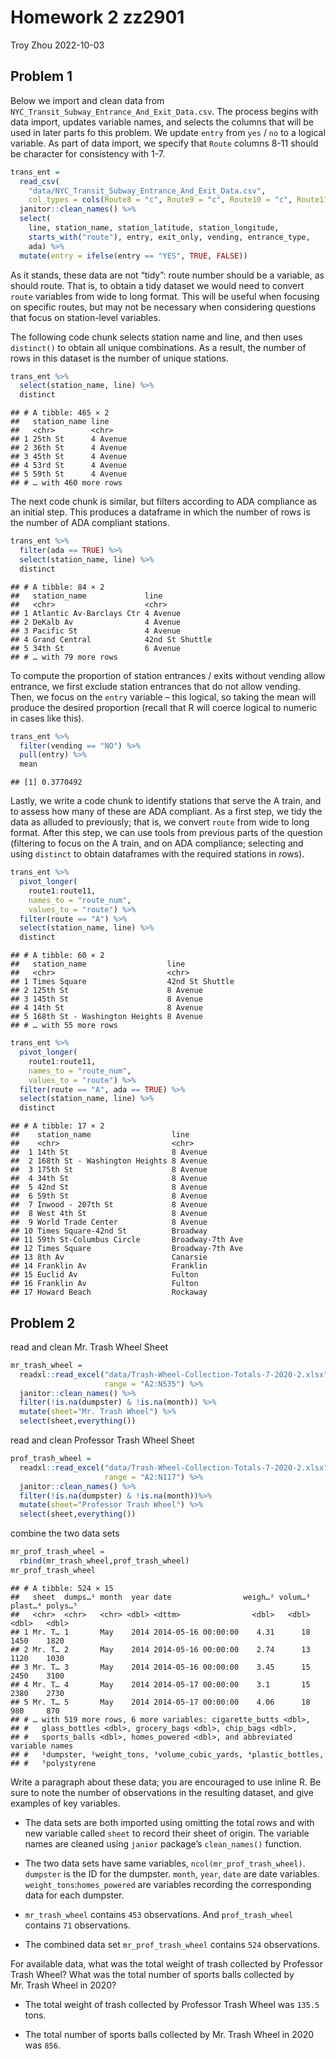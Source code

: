 Homework 2 zz2901
================
Troy Zhou
2022-10-03

## Problem 1

Below we import and clean data from
`NYC_Transit_Subway_Entrance_And_Exit_Data.csv`. The process begins with
data import, updates variable names, and selects the columns that will
be used in later parts fo this problem. We update `entry` from `yes` /
`no` to a logical variable. As part of data import, we specify that
`Route` columns 8-11 should be character for consistency with 1-7.

``` r
trans_ent = 
  read_csv(
    "data/NYC_Transit_Subway_Entrance_And_Exit_Data.csv",
    col_types = cols(Route8 = "c", Route9 = "c", Route10 = "c", Route11 = "c")) %>% 
  janitor::clean_names() %>% 
  select(
    line, station_name, station_latitude, station_longitude, 
    starts_with("route"), entry, exit_only, vending, entrance_type, 
    ada) %>% 
  mutate(entry = ifelse(entry == "YES", TRUE, FALSE))
```

As it stands, these data are not “tidy”: route number should be a
variable, as should route. That is, to obtain a tidy dataset we would
need to convert `route` variables from wide to long format. This will be
useful when focusing on specific routes, but may not be necessary when
considering questions that focus on station-level variables.

The following code chunk selects station name and line, and then uses
`distinct()` to obtain all unique combinations. As a result, the number
of rows in this dataset is the number of unique stations.

``` r
trans_ent %>% 
  select(station_name, line) %>% 
  distinct
```

    ## # A tibble: 465 × 2
    ##   station_name line    
    ##   <chr>        <chr>   
    ## 1 25th St      4 Avenue
    ## 2 36th St      4 Avenue
    ## 3 45th St      4 Avenue
    ## 4 53rd St      4 Avenue
    ## 5 59th St      4 Avenue
    ## # … with 460 more rows

The next code chunk is similar, but filters according to ADA compliance
as an initial step. This produces a dataframe in which the number of
rows is the number of ADA compliant stations.

``` r
trans_ent %>% 
  filter(ada == TRUE) %>% 
  select(station_name, line) %>% 
  distinct
```

    ## # A tibble: 84 × 2
    ##   station_name             line           
    ##   <chr>                    <chr>          
    ## 1 Atlantic Av-Barclays Ctr 4 Avenue       
    ## 2 DeKalb Av                4 Avenue       
    ## 3 Pacific St               4 Avenue       
    ## 4 Grand Central            42nd St Shuttle
    ## 5 34th St                  6 Avenue       
    ## # … with 79 more rows

To compute the proportion of station entrances / exits without vending
allow entrance, we first exclude station entrances that do not allow
vending. Then, we focus on the `entry` variable – this logical, so
taking the mean will produce the desired proportion (recall that R will
coerce logical to numeric in cases like this).

``` r
trans_ent %>% 
  filter(vending == "NO") %>% 
  pull(entry) %>% 
  mean
```

    ## [1] 0.3770492

Lastly, we write a code chunk to identify stations that serve the A
train, and to assess how many of these are ADA compliant. As a first
step, we tidy the data as alluded to previously; that is, we convert
`route` from wide to long format. After this step, we can use tools from
previous parts of the question (filtering to focus on the A train, and
on ADA compliance; selecting and using `distinct` to obtain dataframes
with the required stations in rows).

``` r
trans_ent %>% 
  pivot_longer(
    route1:route11,
    names_to = "route_num",
    values_to = "route") %>% 
  filter(route == "A") %>% 
  select(station_name, line) %>% 
  distinct
```

    ## # A tibble: 60 × 2
    ##   station_name                  line           
    ##   <chr>                         <chr>          
    ## 1 Times Square                  42nd St Shuttle
    ## 2 125th St                      8 Avenue       
    ## 3 145th St                      8 Avenue       
    ## 4 14th St                       8 Avenue       
    ## 5 168th St - Washington Heights 8 Avenue       
    ## # … with 55 more rows

``` r
trans_ent %>% 
  pivot_longer(
    route1:route11,
    names_to = "route_num",
    values_to = "route") %>% 
  filter(route == "A", ada == TRUE) %>% 
  select(station_name, line) %>% 
  distinct
```

    ## # A tibble: 17 × 2
    ##    station_name                  line            
    ##    <chr>                         <chr>           
    ##  1 14th St                       8 Avenue        
    ##  2 168th St - Washington Heights 8 Avenue        
    ##  3 175th St                      8 Avenue        
    ##  4 34th St                       8 Avenue        
    ##  5 42nd St                       8 Avenue        
    ##  6 59th St                       8 Avenue        
    ##  7 Inwood - 207th St             8 Avenue        
    ##  8 West 4th St                   8 Avenue        
    ##  9 World Trade Center            8 Avenue        
    ## 10 Times Square-42nd St          Broadway        
    ## 11 59th St-Columbus Circle       Broadway-7th Ave
    ## 12 Times Square                  Broadway-7th Ave
    ## 13 8th Av                        Canarsie        
    ## 14 Franklin Av                   Franklin        
    ## 15 Euclid Av                     Fulton          
    ## 16 Franklin Av                   Fulton          
    ## 17 Howard Beach                  Rockaway

## Problem 2

read and clean Mr. Trash Wheel Sheet

``` r
mr_trash_wheel = 
  readxl::read_excel("data/Trash-Wheel-Collection-Totals-7-2020-2.xlsx", sheet="Mr. Trash Wheel",
                     range = "A2:N535") %>%
  janitor::clean_names() %>%
  filter(!is.na(dumpster) & !is.na(month)) %>% 
  mutate(sheet="Mr. Trash Wheel") %>% 
  select(sheet,everything())
```

read and clean Professor Trash Wheel Sheet

``` r
prof_trash_wheel = 
  readxl::read_excel("data/Trash-Wheel-Collection-Totals-7-2020-2.xlsx", sheet="Professor Trash Wheel", 
                     range = "A2:N117") %>%
  janitor::clean_names() %>%
  filter(!is.na(dumpster) & !is.na(month))%>% 
  mutate(sheet="Professor Trash Wheel") %>% 
  select(sheet,everything())
```

combine the two data sets

``` r
mr_prof_trash_wheel =
  rbind(mr_trash_wheel,prof_trash_wheel)
mr_prof_trash_wheel
```

    ## # A tibble: 524 × 15
    ##   sheet  dumps…¹ month  year date                weigh…² volum…³ plast…⁴ polys…⁵
    ##   <chr>  <chr>   <chr> <dbl> <dttm>                <dbl>   <dbl>   <dbl>   <dbl>
    ## 1 Mr. T… 1       May    2014 2014-05-16 00:00:00    4.31      18    1450    1820
    ## 2 Mr. T… 2       May    2014 2014-05-16 00:00:00    2.74      13    1120    1030
    ## 3 Mr. T… 3       May    2014 2014-05-16 00:00:00    3.45      15    2450    3100
    ## 4 Mr. T… 4       May    2014 2014-05-17 00:00:00    3.1       15    2380    2730
    ## 5 Mr. T… 5       May    2014 2014-05-17 00:00:00    4.06      18     980     870
    ## # … with 519 more rows, 6 more variables: cigarette_butts <dbl>,
    ## #   glass_bottles <dbl>, grocery_bags <dbl>, chip_bags <dbl>,
    ## #   sports_balls <dbl>, homes_powered <dbl>, and abbreviated variable names
    ## #   ¹​dumpster, ²​weight_tons, ³​volume_cubic_yards, ⁴​plastic_bottles,
    ## #   ⁵​polystyrene

Write a paragraph about these data; you are encouraged to use inline R.
Be sure to note the number of observations in the resulting dataset, and
give examples of key variables.

-   The data sets are both imported using omitting the total rows and
    with new variable called `sheet` to record their sheet of origin.
    The variable names are cleaned using `janior` package’s
    `clean_names()` function.

-   The two data sets have same variables, `ncol(mr_prof_trash_wheel)`.
    `dumpster` is the ID for the dumpster. `month`, `year`, `date` are
    date variables. `weight_tons`:`homes_powered` are variables
    recording the corresponding data for each dumpster.

-   `mr_trash_wheel` contains `453` observations. And `prof_trash_wheel`
    contains `71` observations.

-   The combined data set `mr_prof_trash_wheel` contains `524`
    observations.

For available data, what was the total weight of trash collected by
Professor Trash Wheel? What was the total number of sports balls
collected by Mr. Trash Wheel in 2020?

-   The total weight of trash collected by Professor Trash Wheel was
    `135.5` tons.

-   The total number of sports balls collected by Mr. Trash Wheel in
    2020 was `856`.
